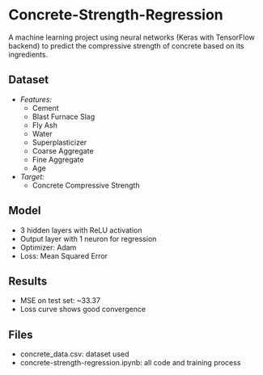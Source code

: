 # Concrete-Strength-Regression

A machine learning project using neural networks (Keras with TensorFlow backend) to predict the compressive strength of concrete based on its ingredients.

## Dataset
- *Features:*
  - Cement
  - Blast Furnace Slag
  - Fly Ash
  - Water
  - Superplasticizer
  - Coarse Aggregate
  - Fine Aggregate
  - Age
- *Target:*
  - Concrete Compressive Strength

## Model
- 3 hidden layers with ReLU activation
- Output layer with 1 neuron for regression
- Optimizer: Adam
- Loss: Mean Squared Error

## Results
- MSE on test set: ~33.37
- Loss curve shows good convergence

## Files
- concrete_data.csv: dataset used
- concrete-strength-regression.ipynb: all code and training process
